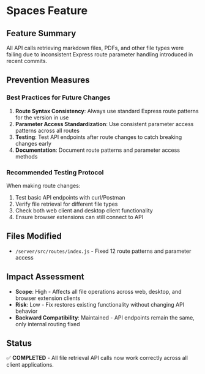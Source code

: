 # Spaces Feature

 

## Feature Summary
All API calls retrieving markdown files, PDFs, and other file types were failing due to inconsistent Express route parameter handling introduced in recent commits.

## Prevention Measures

### Best Practices for Future Changes
1. **Route Syntax Consistency**: Always use standard Express route patterns for the version in use
2. **Parameter Access Standardization**: Use consistent parameter access patterns across all routes
3. **Testing**: Test API endpoints after route changes to catch breaking changes early
4. **Documentation**: Document route patterns and parameter access methods

### Recommended Testing Protocol
When making route changes:
1. Test basic API endpoints with curl/Postman
2. Verify file retrieval for different file types
3. Check both web client and desktop client functionality
4. Ensure browser extensions can still connect to API

## Files Modified
- `/server/src/routes/index.js` - Fixed 12 route patterns and parameter access

## Impact Assessment
- **Scope**: High - Affects all file operations across web, desktop, and browser extension clients
- **Risk**: Low - Fix restores existing functionality without changing API behavior
- **Backward Compatibility**: Maintained - API endpoints remain the same, only internal routing fixed

## Status
✅ **COMPLETED** - All file retrieval API calls now work correctly across all client applications.